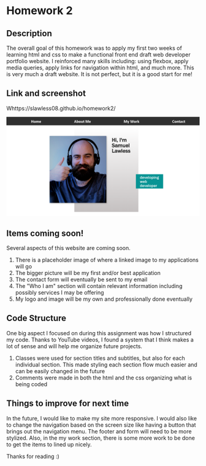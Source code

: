 # Homework 2
## Description
The overall goal of this homework was to apply my first two weeks of learning html and css to make a functional front end draft web developer portfolio website. I reinforced many skills including: using flexbox, apply media queries, apply links for navigation within html, and much more. This is very much a draft website. It is not perfect, but it is a good start for me! 
## Link and screenshot
Whttps://slawless08.github.io/homework2/

![screenshot](assets/images/screenshot.png)

## Items coming soon! 

Several aspects of this website are coming soon.
1. There is a placeholder image of where a linked image to my applications will go
2. The bigger picture will be my first and/or best application
3. The contact form will eventually be sent to my email
4. The "Who I am" section will contain relevant information including possibly services I may be offering
5. My logo and image will be my own and professionally done eventually

## Code Structure
One big aspect I focused on during this assignment was how I structured my code. Thanks to YouTube videos, I found a system that I think makes a lot of sense and will help me organize future projects. 
1. Classes were used for section titles and subtitles, but also for each individual section. This made styling each section flow much easier and can be easily changed in the future
2. Comments were made in both the html and the css organizing what is being coded

## Things to improve for next time
In the future, I would like to make my site more responsive. I would also like to change the navigation based on the screen size like having a button that brings out the navigation menu. The footer and form will need to be more stylized. Also, in the my work section, there is some more work to be done to get the items to lined up nicely. 

Thanks for reading :) 